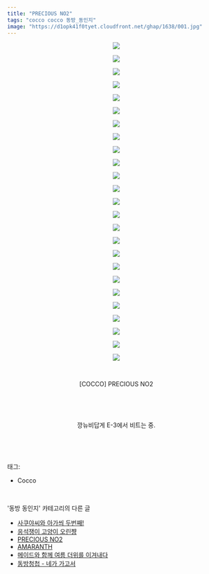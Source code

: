 ```yaml
---
title: "PRECIOUS NO2"
tags: "cocco cocco 동방_동인지"
image: "https://d1opk41f0tyet.cloudfront.net/ghap/1638/001.jpg"
---
```

<div class="article">
<p style="text-align: center; clear: none; float: none;"><img src="{{ site.imgserver10 }}/ghap/1638/001.jpg"/></p>
<p style="text-align: center; clear: none; float: none;"><img src="{{ site.imgserver10 }}/ghap/1638/002.jpg"/></p>
<p style="text-align: center; clear: none; float: none;"><img src="{{ site.imgserver10 }}/ghap/1638/003.jpg"/></p>
<p style="text-align: center; clear: none; float: none;"><img src="{{ site.imgserver10 }}/ghap/1638/004.jpg"/></p>
<p style="text-align: center; clear: none; float: none;"><img src="{{ site.imgserver10 }}/ghap/1638/005.jpg"/></p>
<p style="text-align: center; clear: none; float: none;"><img src="{{ site.imgserver10 }}/ghap/1638/006.jpg"/></p>
<p style="text-align: center; clear: none; float: none;"><img src="{{ site.imgserver10 }}/ghap/1638/007.jpg"/></p>
<p style="text-align: center; clear: none; float: none;"><img src="{{ site.imgserver10 }}/ghap/1638/008.jpg"/></p>
<p style="text-align: center; clear: none; float: none;"><img src="{{ site.imgserver10 }}/ghap/1638/009.jpg"/></p>
<p style="text-align: center; clear: none; float: none;"><img src="{{ site.imgserver10 }}/ghap/1638/010.jpg"/></p>
<p style="text-align: center; clear: none; float: none;"><img src="{{ site.imgserver10 }}/ghap/1638/011.jpg"/></p>
<p style="text-align: center; clear: none; float: none;"><img src="{{ site.imgserver10 }}/ghap/1638/012.jpg"/></p>
<p style="text-align: center; clear: none; float: none;"><img src="{{ site.imgserver10 }}/ghap/1638/013.jpg"/></p>
<p style="text-align: center; clear: none; float: none;"><img src="{{ site.imgserver10 }}/ghap/1638/014.jpg"/></p>
<p style="text-align: center; clear: none; float: none;"><img src="{{ site.imgserver10 }}/ghap/1638/015.jpg"/></p>
<p style="text-align: center; clear: none; float: none;"><img src="{{ site.imgserver10 }}/ghap/1638/016.jpg"/></p>
<p style="text-align: center; clear: none; float: none;"><img src="{{ site.imgserver10 }}/ghap/1638/017.jpg"/></p>
<p style="text-align: center; clear: none; float: none;"><img src="{{ site.imgserver10 }}/ghap/1638/018.jpg"/></p>
<p style="text-align: center; clear: none; float: none;"><img src="{{ site.imgserver10 }}/ghap/1638/019.jpg"/></p>
<p style="text-align: center; clear: none; float: none;"><img src="{{ site.imgserver10 }}/ghap/1638/020.jpg"/></p>
<p style="text-align: center; clear: none; float: none;"><img src="{{ site.imgserver10 }}/ghap/1638/021.jpg"/></p>
<p style="text-align: center; clear: none; float: none;"><img src="{{ site.imgserver10 }}/ghap/1638/022.jpg"/></p>
<p style="text-align: center; clear: none; float: none;"><img src="{{ site.imgserver10 }}/ghap/1638/023.jpg"/></p>
<p style="text-align: center; clear: none; float: none;"><img src="{{ site.imgserver10 }}/ghap/1638/024.jpg"/></p>
<p style="text-align: center; clear: none; float: none;"><img src="{{ site.imgserver10 }}/ghap/1638/025.jpg"/></p>
<p style="text-align: center; clear: none; float: none;"><br/></p>
<p style="text-align: center; clear: none; float: none;">[COCCO] PRECIOUS NO2</p>
<p style="text-align: center; clear: none; float: none;"><br/></p>
<p style="text-align: center; clear: none; float: none;"><br/></p>
<p style="text-align: center; clear: none; float: none;">깡뉴비답게 E-3에서 비트는 중.</p>
<p><br/></p>
</div><br/>
<div class="tagTrail">
<p>태그: </p>
<ul>
<li>Cocco</li>
</ul>
</div><br/>
<div class="another">
<p>'동방 동인지' 카테고리의 다른 글</p>
<ul>
<li><a href="/ghap_1640">사쿠야씨와 아가씌 두번째!</a></li>
<li><a href="/ghap_1639">응석쟁이 고양이 오린쨩</a></li>
<li><a href="/ghap_1638">PRECIOUS NO2</a></li>
<li><a href="/ghap_1635">AMARANTH</a></li>
<li><a href="/ghap_1634">메이드와 함께 여름 더위를 이겨내다</a></li>
<li><a href="/ghap_1633">동방청첩 - 네가 가고서</a></li>
</ul>
</div><br/>
<div class="cb_module cb_fluid">
<div class="cb_wrt cb_profile">
</div><!-- commentList close -->
</div><br/>
